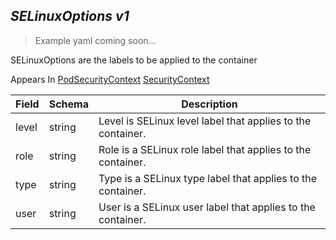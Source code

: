 ## *SELinuxOptions v1*

> Example yaml coming soon...



SELinuxOptions are the labels to be applied to the container

<aside class="notice">
Appears In  <a href="#podsecuritycontext-v1">PodSecurityContext</a>  <a href="#securitycontext-v1">SecurityContext</a> </aside>

Field        | Schema     | Description
------------ | ---------- | -----------
level | string | Level is SELinux level label that applies to the container.
role | string | Role is a SELinux role label that applies to the container.
type | string | Type is a SELinux type label that applies to the container.
user | string | User is a SELinux user label that applies to the container.

